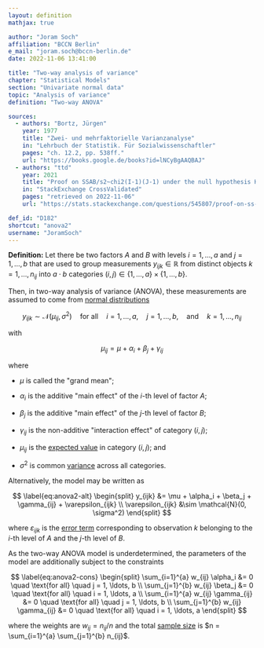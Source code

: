 ```yaml
---
layout: definition
mathjax: true

author: "Joram Soch"
affiliation: "BCCN Berlin"
e_mail: "joram.soch@bccn-berlin.de"
date: 2022-11-06 13:41:00

title: "Two-way analysis of variance"
chapter: "Statistical Models"
section: "Univariate normal data"
topic: "Analysis of variance"
definition: "Two-way ANOVA"

sources:
  - authors: "Bortz, Jürgen"
    year: 1977
    title: "Zwei- und mehrfaktorielle Varianzanalyse"
    in: "Lehrbuch der Statistik. Für Sozialwissenschaftler"
    pages: "ch. 12.2, pp. 538ff."
    url: "https://books.google.de/books?id=lNCyBgAAQBAJ"
  - authors: "ttd"
    year: 2021
    title: "Proof on SSAB/s2~chi2(I-1)(J-1) under the null hypothesis HAB: dij=0 for i=1,...,I and j=1,...,J"
    in: "StackExchange CrossValidated"
    pages: "retrieved on 2022-11-06"
    url: "https://stats.stackexchange.com/questions/545807/proof-on-ss-ab-sigma2-sim-chi2-i-1j-1-under-the-null-hypothesis"

def_id: "D182"
shortcut: "anova2"
username: "JoramSoch"
---
```



**Definition:** Let there be two factors $A$ and $B$ with levels $i = 1, \ldots, a$ and $j = 1, \ldots, b$ that are used to group measurements $y_{ijk} \in \mathbb{R}$ from distinct objects $k = 1, \ldots, n_{ij}$ into $a \cdot b$ categories $(i,j) \in \left\lbrace 1, \ldots, a \right\rbrace \times \left\lbrace 1, \ldots, b \right\rbrace$.

Then, in two-way analysis of variance (ANOVA), these measurements are assumed to come from [normal distributions](/D/norm)

$$ \label{eq:anova2-p1}
y_{ijk} \sim \mathcal{N}(\mu_{ij}, \sigma^2) \quad \text{for all} \quad i = 1, \ldots, a, \quad j = 1, \ldots, b, \quad \text{and} \quad k = 1, \dots, n_{ij}
$$

with

$$ \label{eq:anova2-p2}
\mu_{ij} = \mu + \alpha_i + \beta_j + \gamma_{ij}
$$

where

* $\mu$ is called the "grand mean";

* $\alpha_i$ is the additive "main effect" of the $i$-th level of factor $A$;

* $\beta_j$ is the additive "main effect" of the $j$-th level of factor $B$;

* $\gamma_{ij}$ is the non-additive "interaction effect" of category $(i,j)$;

* $\mu_{ij}$ is the [expected value](/D/mean) in category $(i,j)$; and

* $\sigma^2$ is common [variance](/D/var) across all categories.

Alternatively, the model may be written as

$$ \label{eq:anova2-alt}
\begin{split}
y_{ijk} &= \mu + \alpha_i + \beta_j + \gamma_{ij} + \varepsilon_{ijk} \\
\varepsilon_{ijk} &\sim \mathcal{N}(0, \sigma^2)
\end{split}
$$

where $\varepsilon_{ijk}$ is the [error term](/D/slr) corresponding to observation $k$ belonging to the $i$-th level of $A$ and the $j$-th level of $B$.

As the two-way ANOVA model is underdetermined, the parameters of the model are additionally subject to the constraints

$$ \label{eq:anova2-cons}
\begin{split}
\sum_{i=1}^{a} w_{ij} \alpha_i &= 0 \quad \text{for all} \quad j = 1, \ldots, b \\
\sum_{j=1}^{b} w_{ij} \beta_j &= 0 \quad \text{for all} \quad i = 1, \ldots, a \\
\sum_{i=1}^{a} w_{ij} \gamma_{ij} &= 0 \quad \text{for all} \quad j = 1, \ldots, b \\
\sum_{j=1}^{b} w_{ij} \gamma_{ij} &= 0 \quad \text{for all} \quad i = 1, \ldots, a
\end{split}
$$

where the weights are $w_{ij} = n_{ij}/n$ and the total [sample size](/D/samp-size) is $n = \sum_{i=1}^{a} \sum_{j=1}^{b} n_{ij}$.